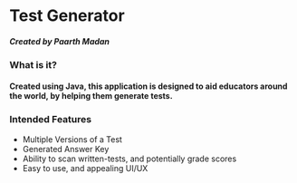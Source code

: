 # Test Generator
#### *Created by Paarth Madan*

### What is it?
#### Created using Java, this application is designed to aid educators around the world, by helping them generate tests. 
### Intended Features
- Multiple Versions of a Test
- Generated Answer Key
- Ability to scan written-tests, and potentially grade scores
- Easy to use, and appealing UI/UX